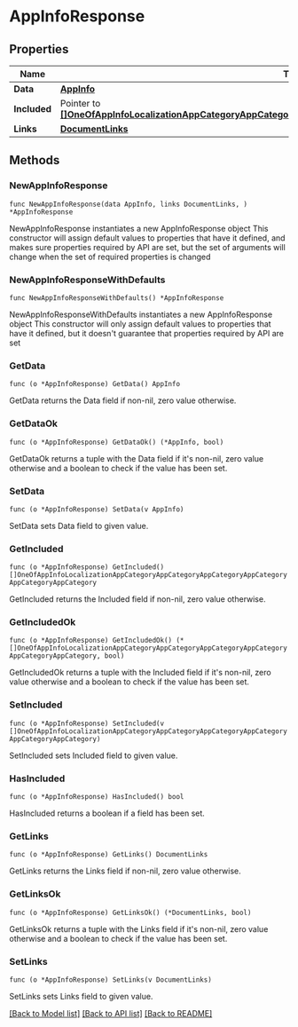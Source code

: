 # AppInfoResponse

## Properties

Name | Type | Description | Notes
------------ | ------------- | ------------- | -------------
**Data** | [**AppInfo**](AppInfo.md) |  | 
**Included** | Pointer to [**[]OneOfAppInfoLocalizationAppCategoryAppCategoryAppCategoryAppCategoryAppCategoryAppCategory**](OneOfAppInfoLocalizationAppCategoryAppCategoryAppCategoryAppCategoryAppCategoryAppCategory.md) |  | [optional] 
**Links** | [**DocumentLinks**](DocumentLinks.md) |  | 

## Methods

### NewAppInfoResponse

`func NewAppInfoResponse(data AppInfo, links DocumentLinks, ) *AppInfoResponse`

NewAppInfoResponse instantiates a new AppInfoResponse object
This constructor will assign default values to properties that have it defined,
and makes sure properties required by API are set, but the set of arguments
will change when the set of required properties is changed

### NewAppInfoResponseWithDefaults

`func NewAppInfoResponseWithDefaults() *AppInfoResponse`

NewAppInfoResponseWithDefaults instantiates a new AppInfoResponse object
This constructor will only assign default values to properties that have it defined,
but it doesn't guarantee that properties required by API are set

### GetData

`func (o *AppInfoResponse) GetData() AppInfo`

GetData returns the Data field if non-nil, zero value otherwise.

### GetDataOk

`func (o *AppInfoResponse) GetDataOk() (*AppInfo, bool)`

GetDataOk returns a tuple with the Data field if it's non-nil, zero value otherwise
and a boolean to check if the value has been set.

### SetData

`func (o *AppInfoResponse) SetData(v AppInfo)`

SetData sets Data field to given value.


### GetIncluded

`func (o *AppInfoResponse) GetIncluded() []OneOfAppInfoLocalizationAppCategoryAppCategoryAppCategoryAppCategoryAppCategoryAppCategory`

GetIncluded returns the Included field if non-nil, zero value otherwise.

### GetIncludedOk

`func (o *AppInfoResponse) GetIncludedOk() (*[]OneOfAppInfoLocalizationAppCategoryAppCategoryAppCategoryAppCategoryAppCategoryAppCategory, bool)`

GetIncludedOk returns a tuple with the Included field if it's non-nil, zero value otherwise
and a boolean to check if the value has been set.

### SetIncluded

`func (o *AppInfoResponse) SetIncluded(v []OneOfAppInfoLocalizationAppCategoryAppCategoryAppCategoryAppCategoryAppCategoryAppCategory)`

SetIncluded sets Included field to given value.

### HasIncluded

`func (o *AppInfoResponse) HasIncluded() bool`

HasIncluded returns a boolean if a field has been set.

### GetLinks

`func (o *AppInfoResponse) GetLinks() DocumentLinks`

GetLinks returns the Links field if non-nil, zero value otherwise.

### GetLinksOk

`func (o *AppInfoResponse) GetLinksOk() (*DocumentLinks, bool)`

GetLinksOk returns a tuple with the Links field if it's non-nil, zero value otherwise
and a boolean to check if the value has been set.

### SetLinks

`func (o *AppInfoResponse) SetLinks(v DocumentLinks)`

SetLinks sets Links field to given value.



[[Back to Model list]](../README.md#documentation-for-models) [[Back to API list]](../README.md#documentation-for-api-endpoints) [[Back to README]](../README.md)



